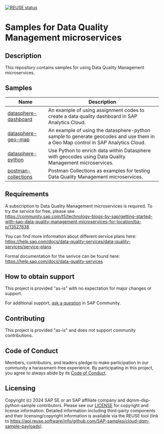 [![REUSE status](https://api.reuse.software/badge/github.com/SAP-samples/cloud-dqm-sample-payloads)](https://api.reuse.software/info/github.com/SAP-samples/cloud-dqm-sample-payloads)

# Samples for Data Quality Management microservices

## Description

This repository contains samples for using Data Quality Management microservices.

## Samples

| Name | Description |
| ---- | ----------- |
| [datasphere-dashboard](datasphere-dashboard) | An example of using assignment codes to create a data quality dashboard in SAP Analytics Cloud. |
| [datasphere-geo-map](datasphere-geo-map) | An example of using the datasphere-python sample to generate geocodes and use them in a Geo Map control in SAP Analytics Cloud. |
| [datasphere-python](datasphere-python) | Use Python to enrich data within Datasphere with geocodes using Data Quality Management microservices. |
| [postman-collections](postman-collections) | Postman Collections as examples for testing Data Quality Management microservices. |


## Requirements

A subscription to Data Quality Management microservices is required. To try the service for free, please see https://community.sap.com/t5/technology-blogs-by-sap/getting-started-with-sap-data-quality-management-microservices-for-location/ba-p/13527838.

You can find more information about different service plans here:
https://help.sap.com/docs/data-quality-services/data-quality-services/service-plans

Formal documentation for the serivce can be found here: https://help.sap.com/docs/data-quality-services

## How to obtain support

This project is provided "as-is" with no expectation for major changes or support.

For additional support, [ask a question](https://answers.sap.com/questions/ask.html) in SAP Community. 

## Contributing

This project is provided "as-is" and does not support community contributions.

## Code of Conduct

Members, contributors, and leaders pledge to make participation in our community a harassment-free experience. By participating in this project, you agree to always abide by its [Code of Conduct](https://github.com/SAP/.github/blob/main/CODE_OF_CONDUCT.md).

## Licensing

Copyright (c) 2024 SAP SE or an SAP affiliate company and dqmm-dsp-python-sample contributors. Please see our [LICENSE](/LICENSE) for copyright and license information. Detailed information including third-party components and their licensing/copyright information is available via the REUSE tool (link to https://api.reuse.software/info/github.com/SAP-samples/cloud-dqm-sample-payloads).

